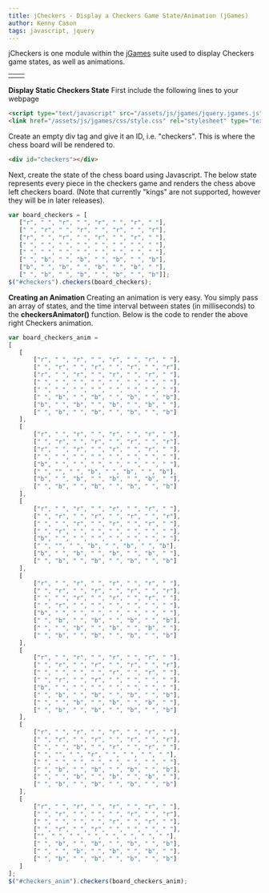```yaml
---
title: jCheckers - Display a Checkers Game State/Animation (jGames)
author: Kenny Cason
tags: javascript, jquery
---
```


jCheckers is one module within the <a href="/posts/2011-08-08-jgames.html">jGames</a> suite used to display Checkers game states, as well as animations.

<table><tr>
<td><div id="checkers"></div></td>
<td><div id="checkers_anim"></div></td>
</tr></table>

<strong>Display Static Checkers State</strong>
First include the following lines to your webpage

```html
<script type="text/javascript" src="/assets/js/jgames/jquery.jgames.js"></script>
<link href="/assets/js/jgames/css/style.css" rel="stylesheet" type="text/css" />
```

Create an empty div tag and give it an ID, i.e. "checkers". This is where the chess board will be rendered to.

```html
<div id="checkers"></div>
```

Next, create the state of the chess board using Javascript. The below state represents every piece in the checkers game and renders the chess above left checkers board. (Note that currently "kings" are not supported, however they will be in later releases).

```javascript
var board_checkers = [
   ["r", " ", "r", " ", "r", " ", "r", " "],
   [" ", "r", " ", "r", " ", "r", " ", "r"],
   ["r", " ", "r", " ", "r", " ", "r", " "],
   [" ", " ", " ", " ", " ", " ", " ", " "],
   [" ", " ", " ", " ", " ", " ", " ", " "],
   [" ", "b", " ", "b", " ", "b", " ", "b"],
   ["b", " ", "b", " ", "b", " ", "b", " "],
   [" ", "b", " ", "b", " ", "b", " ", "b"]];
$("#checkers").checkers(board_checkers);
```

<strong>Creating an Animation</strong>
Creating an animation is very easy. You simply pass an array of states, and the time interval between states (in milliseconds) to the <b>checkersAnimator()</b> function. Below is the code to render the above right Checkers animation.

```javascript
var board_checkers_anim =
[
   [
       ["r", " ", "r", " ", "r", " ", "r", " "],
       [" ", "r", " ", "r", " ", "r", " ", "r"],
       ["r", " ", "r", " ", "r", " ", "r", " "],
       [" ", " ", " ", " ", " ", " ", " ", " "],
       [" ", " ", " ", " ", " ", " ", " ", " "],
       [" ", "b", " ", "b", " ", "b", " ", "b"],
       ["b", " ", "b", " ", "b", " ", "b", " "],
       [" ", "b", " ", "b", " ", "b", " ", "b"]
   ],
   [
       ["r", " ", "r", " ", "r", " ", "r", " "],
       [" ", "r", " ", "r", " ", "r", " ", "r"],
       ["r", " ", "r", " ", "r", " ", "r", " "],
       [" ", " ", " ", " ", " ", " ", " ", " "],
       ["b", " ", " ", " ", " ", " ", " ", " "],
       [" ", "", " ", "b", " ", "b", " ", "b"],
       ["b", " ", "b", " ", "b", " ", "b", " "],
       [" ", "b", " ", "b", " ", "b", " ", "b"]
   ],
   [
       ["r", " ", "r", " ", "r", " ", "r", " "],
       [" ", "r", " ", "r", " ", "r", " ", "r"],
       [" ", " ", "r", " ", "r", " ", "r", " "],
       [" ", "r", " ", " ", " ", " ", " ", " "],
       ["b", " ", " ", " ", " ", " ", " ", " "],
       [" ", "", " ", "b", " ", "b", " ", "b"],
       ["b", " ", "b", " ", "b", " ", "b", " "],
       [" ", "b", " ", "b", " ", "b", " ", "b"]
   ],
   [
       ["r", " ", "r", " ", "r", " ", "r", " "],
       [" ", "r", " ", "r", " ", "r", " ", "r"],
       [" ", " ", "r", " ", "r", " ", "r", " "],
       [" ", "r", " ", " ", " ", " ", " ", " "],
       ["b", " ", " ", " ", " ", " ", " ", " "],
       [" ", "b", " ", "b", " ", "b", " ", "b"],
       [" ", " ", "b", " ", "b", " ", "b", " "],
       [" ", "b", " ", "b", " ", "b", " ", "b"]
   ],
   [
       ["r", " ", "r", " ", "r", " ", "r", " "],
       [" ", "r", " ", "r", " ", "r", " ", "r"],
       [" ", " ", " ", " ", "r", " ", "r", " "],
       [" ", "r", " ", "r", " ", " ", " ", " "],
       ["b", " ", " ", " ", " ", " ", " ", " "],
       [" ", "b", " ", "b", " ", "b", " ", "b"],
       [" ", " ", "b", " ", "b", " ", "b", " "],
       [" ", "b", " ", "b", " ", "b", " ", "b"]
   ],
   [
       ["r", " ", "r", " ", "r", " ", "r", " "],
       [" ", "r", " ", "r", " ", "r", " ", "r"],
       [" ", " ", "b", " ", "r", " ", "r", " "],
       [" ", "", " ", "r", " ", " ", " ", " "],
       [" ", " ", " ", " ", " ", " ", " ", " "],
       [" ", "b", " ", "b", " ", "b", " ", "b"],
       [" ", " ", "b", " ", "b", " ", "b", " "],
       [" ", "b", " ", "b", " ", "b", " ", "b"]
   ],
   [
       ["r", " ", "r", " ", "r", " ", "r", " "],
       [" ", "r", " ", " ", " ", "r", " ", "r"],
       [" ", " ", " ", " ", "r", " ", "r", " "],
       [" ", "r", " ", "r", " ", " ", " ", " "],
       ["", " ", " ", " ", " ", " ", " ", " "],
       [" ", "b", " ", "b", " ", "b", " ", "b"],
       [" ", " ", "b", " ", "b", " ", "b", " "],
       [" ", "b", " ", "b", " ", "b", " ", "b"]
   ]
];
$("#checkers_anim").checkers(board_checkers_anim);
```

<script src="//ajax.googleapis.com/ajax/libs/jquery/1.6.2/jquery.min.js" type="text/javascript"></script>
<script type="text/javascript" src="/assets/js/jgames/jquery.jgames.js"></script>
<script type="text/javascript" src="/assets/js/jgames/jquery.jgames.demo-data.js"></script>
<link href="/assets/js/jgames/css/style.css" rel="stylesheet" type="text/css" />
<script type="text/javascript">
<!--
$(document).ready(function(){$("#checkers").checkers(board_checkers);$("#checkers_anim").checkersAnimator(board_checkers_anim, 1000);});
//--></script>
